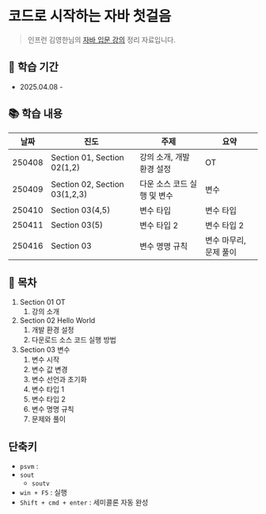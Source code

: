 # 코드로 시작하는 자바 첫걸음

> 인프런 김영한님의 [자바 입문 강의](https://inf.run/WUc1V) 정리 자료입니다.

## 📅 학습 기간
- 2025.04.08 - 

## 📚 학습 내용
| 날짜 | 진도 | 주제 | 요약 |
|------|------|------|------|
| 250408 | Section 01, Section 02(1,2) | 강의 소개, 개발 환경 설정 | OT |
| 250409 | Section 02, Section 03(1,2,3) | 다운 소스 코드 실행 및 변수 | 변수 |
| 250410 | Section 03(4,5) | 변수 타입 | 변수 타입 |
| 250411 | Section 03(5) | 변수 타입 2 | 변수 타입 2 |
| 250416 | Section 03 | 변수 명명 규칙 | 변수 마무리, 문제 풀이 |


## 📖 목차
1. Section 01 OT
    1. 강의 소개
2. Section 02 Hello World
    1. 개발 환경 설정
    2. 다운로드 소스 코드 실행 방법
3. Section 03 변수
    1. 변수 시작
    2. 변수 값 변경
    3. 변수 선언과 초기화
    4. 변수 타입 1
    5. 변수 타입 2
    6. 변수 명명 규칙
    7. 문제와 풀이


## 단축키 
- `psvm` : 
- `sout` 
    - `soutv`
- `win + F5` : 실행
- `Shift + cmd + enter` : 세미콜론 자동 완성